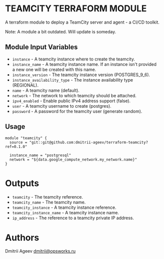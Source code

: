 TEAMCITY TERRAFORM MODULE
=========================

A terraform module to deploy a TeamCity server and agent - a CI/CD toolkit.

Note: A module a bit outdated. Will update is someday.


Module Input Variables
----------------------

 - `instance` - A teamcity instance where to create the teamcity.
 - `instance_name` - A teamcity instance name. If an instance isn't provided a new one will be created with this name.
 - `instance_version` - The teamcity instance version (POSTGRES_9_6).
 - `instance_availability_type` - The instance availability type (REGIONAL).
 - `name` - A teamcity name (default).
 - `network` - The network to which teamcity should be attached.
 - `ipv4_enabled` - Enable public IPv4 address support (false).
 - `user` - A teamcity username to create (postgres).
 - `password` - A password for the teamcity user (generate random).


Usage
-----

```hcl
module "teamcity" {
  source = "git::git@github.com:dmitrii-ageev/terraform-teamcity?ref=0.1.0"

  instance_name = "postgresql"
  network = "${data.google_compute_network.my_network.name}"
}
```


Outputs
=======

 - `teamcity` - The teamcity reference.
 - `teamcity_name` - The teamcity name.
 - `teamcity_instance` - A teamcity instance reference.
 - `teamcity_instance_name` - A teamcity instance name.
 - `ip_address` - The reference to a teamcity private IP address.


Authors
=======

Dmitrii Ageev <dmitrii@opsworks.ru>

